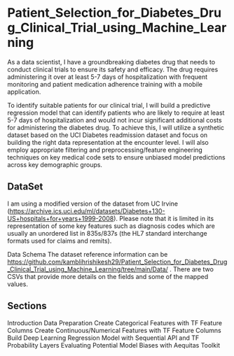 # Patient_Selection_for_Diabetes_Drug_Clinical_Trial_using_Machine_Learning

As a data scientist, I have a groundbreaking diabetes drug that needs to conduct clinical trials to ensure its safety and efficacy. The drug requires administering it over at least 5-7 days of hospitalization with frequent monitoring and patient medication adherence training with a mobile application.

To identify suitable patients for our clinical trial, I will build a predictive regression model that can identify patients who are likely to require at least 5-7 days of hospitalization and would not incur significant additional costs for administering the diabetes drug. To achieve this, I will utilize a synthetic dataset based on the UCI Diabetes readmission dataset and focus on building the right data representation at the encounter level. I will also employ appropriate filtering and preprocessing/feature engineering techniques on key medical code sets to ensure unbiased model predictions across key demographic groups.


## DataSet
 I am using a modified version of the dataset from UC Irvine (https://archive.ics.uci.edu/ml/datasets/Diabetes+130-US+hospitals+for+years+1999-2008). Please note that it is limited in its representation of some key features such as diagnosis codes which are usually an unordered list in 835s/837s (the HL7 standard interchange formats used for claims and remits).

Data Schema The dataset reference information can be https://github.com/kamblihrishikesh29/Patient_Selection_for_Diabetes_Drug_Clinical_Trial_using_Machine_Learning/tree/main/Data/ . There are two CSVs that provide more details on the fields and some of the mapped values.


## Sections
Introduction
Data Preparation
Create Categorical Features with TF Feature Columns
Create Continuous/Numerical Features with TF Feature Columns
Build Deep Learning Regression Model with Sequential API and TF Probability Layers
Evaluating Potential Model Biases with Aequitas Toolkit
